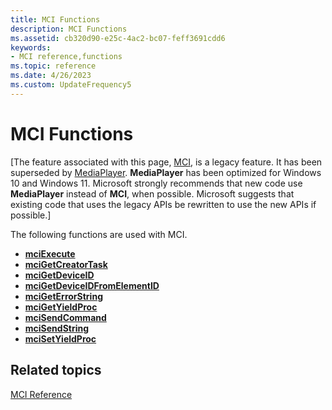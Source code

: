 ```yaml
---
title: MCI Functions
description: MCI Functions
ms.assetid: cb320d90-e25c-4ac2-bc07-feff3691cdd6
keywords:
- MCI reference,functions
ms.topic: reference
ms.date: 4/26/2023
ms.custom: UpdateFrequency5
---
```


# MCI Functions

\[The feature associated with this page, [MCI](/windows/win32/multimedia/mci), is a legacy feature. It has been superseded by [MediaPlayer](/uwp/api/Windows.Media.Playback.MediaPlayer). **MediaPlayer** has been optimized for Windows 10 and Windows 11. Microsoft strongly recommends that new code use **MediaPlayer** instead of **MCI**, when possible. Microsoft suggests that existing code that uses the legacy APIs be rewritten to use the new APIs if possible.\]

The following functions are used with MCI.

-   [**mciExecute**](/previous-versions//dd757154(v=vs.85))
-   [**mciGetCreatorTask**](/previous-versions//dd757155(v=vs.85))
-   [**mciGetDeviceID**](/previous-versions//dd757156(v=vs.85))
-   [**mciGetDeviceIDFromElementID**](/previous-versions//dd757157(v=vs.85))
-   [**mciGetErrorString**](/previous-versions//dd757158(v=vs.85))
-   [**mciGetYieldProc**](/previous-versions//dd757159(v=vs.85))
-   [**mciSendCommand**](/previous-versions//dd757160(v=vs.85))
-   [**mciSendString**](/previous-versions//dd757161(v=vs.85))
-   [**mciSetYieldProc**](/previous-versions//dd757163(v=vs.85))

## Related topics

<dl> <dt>

[MCI Reference](mci-reference.md)
</dt> </dl>

 

 
